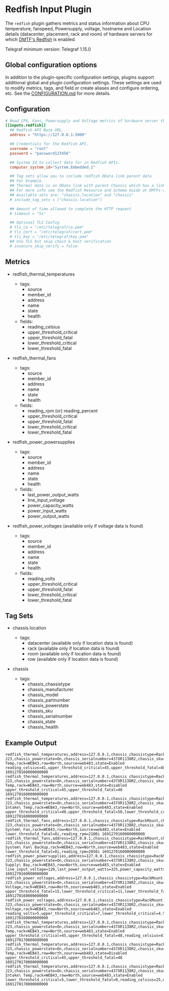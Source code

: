 # Redfish Input Plugin

The `redfish` plugin gathers metrics and status information about CPU
temperature, fanspeed, Powersupply, voltage, hostname and Location details
(datacenter, placement, rack and room) of hardware servers for which [DMTF's
Redfish](https://redfish.dmtf.org/) is enabled.

Telegraf minimum version: Telegraf 1.15.0

## Global configuration options <!-- @/docs/includes/plugin_config.md -->

In addition to the plugin-specific configuration settings, plugins support
additional global and plugin configuration settings. These settings are used to
modify metrics, tags, and field or create aliases and configure ordering, etc.
See the [CONFIGURATION.md][CONFIGURATION.md] for more details.

[CONFIGURATION.md]: ../../../docs/CONFIGURATION.md#plugins

## Configuration

```toml @sample.conf
# Read CPU, Fans, Powersupply and Voltage metrics of hardware server through redfish APIs
[[inputs.redfish]]
  ## Redfish API Base URL.
  address = "https://127.0.0.1:5000"

  ## Credentials for the Redfish API.
  username = "root"
  password = "password123456"

  ## System Id to collect data for in Redfish APIs.
  computer_system_id="System.Embedded.1"

  ## Tag sets allow you to include redfish OData link parent data
  ## For Example.
  ## Thermal data is an OData link with parent Chassis which has a link of Location.
  ## For more info see the Redfish Resource and Schema Guide at DMTFs website.
  ## Available sets are: "chassis.location" and "chassis"
  # include_tag_sets = ["chassis.location"]

  ## Amount of time allowed to complete the HTTP request
  # timeout = "5s"

  ## Optional TLS Config
  # tls_ca = "/etc/telegraf/ca.pem"
  # tls_cert = "/etc/telegraf/cert.pem"
  # tls_key = "/etc/telegraf/key.pem"
  ## Use TLS but skip chain & host verification
  # insecure_skip_verify = false
```

## Metrics

- redfish_thermal_temperatures
  - tags:
    - source
    - member_id
    - address
    - name
    - state
    - health
  - fields:
    - reading_celsius
    - upper_threshold_critical
    - upper_threshold_fatal
    - lower_threshold_critical
    - lower_threshold_fatal

- redfish_thermal_fans
  - tags:
    - source
    - member_id
    - address
    - name
    - state
    - health
  - fields:
    - reading_rpm (or) reading_percent
    - upper_threshold_critical
    - upper_threshold_fatal
    - lower_threshold_critical
    - lower_threshold_fatal

- redfish_power_powersupplies
  - tags:
    - source
    - member_id
    - address
    - name
    - state
    - health
  - fields:
    - last_power_output_watts
    - line_input_voltage
    - power_capacity_watts
    - power_input_watts
    - power_output_watts

- redfish_power_voltages (available only if voltage data is found)
  - tags:
    - source
    - member_id
    - address
    - name
    - state
    - health
  - fields:
    - reading_volts
    - upper_threshold_critical
    - upper_threshold_fatal
    - lower_threshold_critical
    - lower_threshold_fatal

## Tag Sets

- chassis.location
  - tags:
    - datacenter (available only if location data is found)
    - rack (available only if location data is found)
    - room (available only if location data is found)
    - row (available only if location data is found)

- chassis
  - tags:
    - chassis_chassistype
    - chassis_manufacturer
    - chassis_model
    - chassis_partnumber
    - chassis_powerstate
    - chassis_sku
    - chassis_serialnumber
    - chassis_state
    - chassis_health

## Example Output

```text
redfish_thermal_temperatures,address=127.0.0.1,chassis_chassistype=RackMount,chassis_health=OK,chassis_manufacturer=Contoso,chassis_model=3500RX,chassis_partnumber=224071-J23,chassis_powerstate=On,chassis_serialnumber=437XR1138R2,chassis_sku=8675309,chassis_state=Enabled,health=OK,member_id=0,name=CPU1\ Temp,rack=WEB43,row=North,source=web483,state=Enabled reading_celsius=41,upper_threshold_critical=45,upper_threshold_fatal=48 1691270160000000000
redfish_thermal_temperatures,address=127.0.0.1,chassis_chassistype=RackMount,chassis_health=OK,chassis_manufacturer=Contoso,chassis_model=3500RX,chassis_partnumber=224071-J23,chassis_powerstate=On,chassis_serialnumber=437XR1138R2,chassis_sku=8675309,chassis_state=Enabled,member_id=1,name=CPU2\ Temp,rack=WEB43,row=North,source=web483,state=Disabled upper_threshold_critical=45,upper_threshold_fatal=48 1691270160000000000
redfish_thermal_temperatures,address=127.0.0.1,chassis_chassistype=RackMount,chassis_health=OK,chassis_manufacturer=Contoso,chassis_model=3500RX,chassis_partnumber=224071-J23,chassis_powerstate=On,chassis_serialnumber=437XR1138R2,chassis_sku=8675309,chassis_state=Enabled,health=OK,member_id=2,name=Chassis\ Intake\ Temp,rack=WEB43,row=North,source=web483,state=Enabled upper_threshold_critical=40,upper_threshold_fatal=50,lower_threshold_critical=5,lower_threshold_fatal=0,reading_celsius=25 1691270160000000000
redfish_thermal_fans,address=127.0.0.1,chassis_chassistype=RackMount,chassis_health=OK,chassis_manufacturer=Contoso,chassis_model=3500RX,chassis_partnumber=224071-J23,chassis_powerstate=On,chassis_serialnumber=437XR1138R2,chassis_sku=8675309,chassis_state=Enabled,health=OK,member_id=0,name=BaseBoard\ System\ Fan,rack=WEB43,row=North,source=web483,state=Enabled lower_threshold_fatal=0i,reading_rpm=2100i 1691270160000000000
redfish_thermal_fans,address=127.0.0.1,chassis_chassistype=RackMount,chassis_health=OK,chassis_manufacturer=Contoso,chassis_model=3500RX,chassis_partnumber=224071-J23,chassis_powerstate=On,chassis_serialnumber=437XR1138R2,chassis_sku=8675309,chassis_state=Enabled,health=OK,member_id=1,name=BaseBoard\ System\ Fan\ Backup,rack=WEB43,row=North,source=web483,state=Enabled lower_threshold_fatal=0i,reading_rpm=2050i 1691270160000000000
redfish_power_powersupplies,address=127.0.0.1,chassis_chassistype=RackMount,chassis_health=OK,chassis_manufacturer=Contoso,chassis_model=3500RX,chassis_partnumber=224071-J23,chassis_powerstate=On,chassis_serialnumber=437XR1138R2,chassis_sku=8675309,chassis_state=Enabled,health=Warning,member_id=0,name=Power\ Supply\ Bay,rack=WEB43,row=North,source=web483,state=Enabled line_input_voltage=120,last_power_output_watts=325,power_capacity_watts=800 1691270160000000000
redfish_power_voltages,address=127.0.0.1,chassis_chassistype=RackMount,chassis_health=OK,chassis_manufacturer=Contoso,chassis_model=3500RX,chassis_partnumber=224071-J23,chassis_powerstate=On,chassis_serialnumber=437XR1138R2,chassis_sku=8675309,chassis_state=Enabled,health=OK,member_id=0,name=VRM1\ Voltage,rack=WEB43,row=North,source=web483,state=Enabled upper_threshold_fatal=15,lower_threshold_critical=11,lower_threshold_fatal=10,reading_volts=12,upper_threshold_critical=13 1691270160000000000
redfish_power_voltages,address=127.0.0.1,chassis_chassistype=RackMount,chassis_health=OK,chassis_manufacturer=Contoso,chassis_model=3500RX,chassis_partnumber=224071-J23,chassis_powerstate=On,chassis_serialnumber=437XR1138R2,chassis_sku=8675309,chassis_state=Enabled,health=OK,member_id=1,name=VRM2\ Voltage,rack=WEB43,row=North,source=web483,state=Enabled reading_volts=5,upper_threshold_critical=7,lower_threshold_critical=4.5 1691270160000000000
redfish_thermal_temperatures,address=127.0.0.1,chassis_chassistype=RackMount,chassis_health=OK,chassis_manufacturer=Contoso,chassis_model=3500RX,chassis_partnumber=224071-J23,chassis_powerstate=On,chassis_serialnumber=437XR1138R2,chassis_sku=8675309,chassis_state=Enabled,health=OK,member_id=0,name=CPU1\ Temp,rack=WEB43,row=North,source=web483,state=Enabled upper_threshold_critical=45,upper_threshold_fatal=48,reading_celsius=41 1691270170000000000
redfish_thermal_temperatures,address=127.0.0.1,chassis_chassistype=RackMount,chassis_health=OK,chassis_manufacturer=Contoso,chassis_model=3500RX,chassis_partnumber=224071-J23,chassis_powerstate=On,chassis_serialnumber=437XR1138R2,chassis_sku=8675309,chassis_state=Enabled,member_id=1,name=CPU2\ Temp,rack=WEB43,row=North,source=web483,state=Disabled upper_threshold_critical=45,upper_threshold_fatal=48 1691270170000000000
redfish_thermal_temperatures,address=127.0.0.1,chassis_chassistype=RackMount,chassis_health=OK,chassis_manufacturer=Contoso,chassis_model=3500RX,chassis_partnumber=224071-J23,chassis_powerstate=On,chassis_serialnumber=437XR1138R2,chassis_sku=8675309,chassis_state=Enabled,health=OK,member_id=2,name=Chassis\ Intake\ Temp,rack=WEB43,row=North,source=web483,state=Enabled lower_threshold_critical=5,lower_threshold_fatal=0,reading_celsius=25,upper_threshold_critical=40,upper_threshold_fatal=50 1691270170000000000
```
